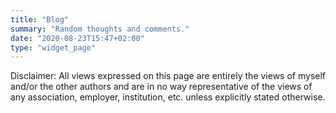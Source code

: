 ```yaml
---
title: "Blog"
summary: "Random thoughts and comments."
date: "2020-08-23T15:47+02:00"
type: "widget_page"
---
```


Disclaimer: All views expressed on this page are entirely the views of myself
and/or the other authors and are in no way representative of the views of any
association, employer, institution, etc. unless explicitly stated otherwise.

